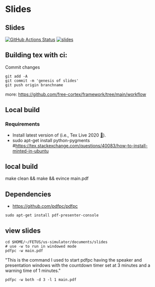 # Slides

## Slides
[![GitHub Actions Status](https://github.com/ofetus/us-simulator/workflows/Compiling-TeX-Slides/badge.svg)](https://github.com/ofetus/us-simulator/actions) [![slides](https://img.shields.io/badge/read-slides-blue.svg)](https://github.com/ofetus/us-simulator/blob/pdfs/slides.pdf)

## Building tex with ci:
Commit changes
```
git add -A
git commit -m 'genesis of slides'
git push origin branchname
```
more: https://github.com/free-cortex/framework/tree/main/workflow 

## Local build
### Requirements 
* Install latest version of (i.e., Tex Live 2020 [:link:](https://github.com/mxochicale/latex/tree/master/installation)).
* sudo apt-get install python-pygments #https://tex.stackexchange.com/questions/40083/how-to-install-minted-in-ubuntu

## local build
make clean && make && evince main.pdf

## Dependencies 
* https://github.com/pdfpc/pdfpc
```
sudo apt-get install pdf-presenter-console
```

## view slides 
``` 
cd $HOME/~/FETUS/us-simulator/documents/slides
# use -w to run in windowed mode
pdfpc -w main.pdf
```

"This is the command I used to start pdfpc having the speaker and presentation windows with the countdown timer set at 3 minutes and a warning time of 1 minutes."
```
pdfpc -w both -d 3 -l 1 main.pdf
```


